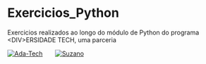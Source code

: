 # Exercicios_Python

Exercicios realizados ao longo do módulo de Python do programa \<DIV\>ERSIDADE TECH, uma parceria

[![Ada-Tech](https://ada-site-frontend.s3.sa-east-1.amazonaws.com/home/header-logo.svg "ada.tech")](https://ada.tech/)  [![Suzano](https://suzano-site.s3-sa-east-1.amazonaws.com/assets/img/Marca_Suzano_Horizontal_Negativa_Branco_RGB.png "Suzano")](https://www.suzano.com.br/)
